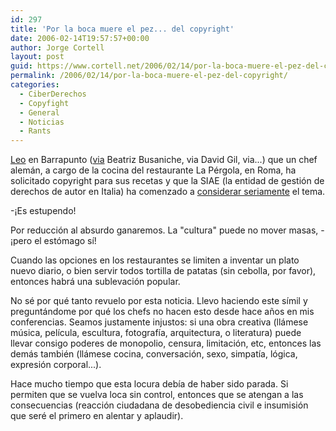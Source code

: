 ```yaml
---
id: 297
title: 'Por la boca muere el pez... del copyright'
date: 2006-02-14T19:57:57+00:00
author: Jorge Cortell
layout: post
guid: https://www.cortell.net/2006/02/14/por-la-boca-muere-el-pez-del-copyright/
permalink: /2006/02/14/por-la-boca-muere-el-pez-del-copyright/
categories:
  - CiberDerechos
  - Copyfight
  - General
  - Noticias
  - Rants
---
```

[Leo](https://barrapunto.com/articles/06/02/14/1249242.shtml) en Barrapunto ([via](https://www.d-sur.net/bbusaniche/?p=84) Beatriz Busaniche, via David Gil, via...) que un chef alemán, a cargo de la cocina del restaurante La Pérgola, en Roma, ha solicitado copyright para sus recetas y que la SIAE (la entidad de gestión de derechos de autor en Italia) ha comenzado a [considerar seriamente](https://www.dirittodautore.it/news.asp?IDNews=3299) el tema.

-¡Es estupendo!

Por reducción al absurdo ganaremos. La "cultura" puede no mover masas, -¡pero el estómago sí­!

Cuando las opciones en los restaurantes se limiten a inventar un plato nuevo diario, o bien servir todos tortilla de patatas (sin cebolla, por favor), entonces habrá una sublevación popular.

No sé por qué tanto revuelo por esta noticia. Llevo haciendo este sí­mil y preguntándome por qué los chefs no hacen esto desde hace años en mis conferencias. Seamos justamente injustos: si una obra creativa (llámese música, pelí­cula, escultura, fotografí­a, arquitectura, o literatura) puede llevar consigo poderes de monopolio, censura, limitación, etc, entonces las demás también (llámese cocina, conversación, sexo, simpatí­a, lógica, expresión corporal...).

Hace mucho tiempo que esta locura debí­a de haber sido parada. Si permiten que se vuelva loca sin control, entonces que se atengan a las consecuencias (reacción ciudadana de desobediencia civil e insumisión que seré el primero en alentar y aplaudir).